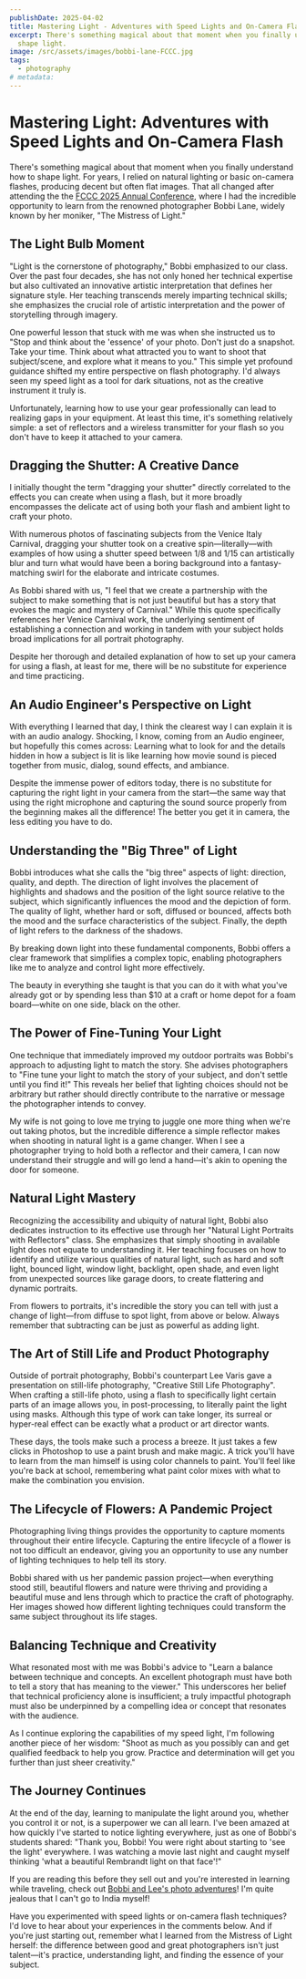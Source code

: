 ```yaml
---
publishDate: 2025-04-02
title: Mastering Light - Adventures with Speed Lights and On-Camera Flash
excerpt: There's something magical about that moment when you finally understand how to
  shape light.
image: /src/assets/images/bobbi-lane-FCCC.jpg
tags:
  - photography
# metadata:
---
```


# Mastering Light: Adventures with Speed Lights and On-Camera Flash

There's something magical about that moment when you finally understand how to
shape light. For years, I relied on natural lighting or basic on-camera flashes,
producing decent but often flat images. That all changed after attending the the
[FCCC 2025 Annual Conference](https://dpi-sig.org/Members/f3c25/mainpage.html),
where I had the incredible opportunity to learn from the renowned photographer
Bobbi Lane, widely known by her moniker, "The Mistress of Light."

## The Light Bulb Moment

"Light is the cornerstone of photography," Bobbi emphasized to our class. Over
the past four decades, she has not only honed her technical expertise but also
cultivated an innovative artistic interpretation that defines her signature
style. Her teaching transcends merely imparting technical skills; she emphasizes
the crucial role of artistic interpretation and the power of storytelling
through imagery.

One powerful lesson that stuck with me was when she instructed us to "Stop and
think about the 'essence' of your photo. Don't just do a snapshot. Take your
time. Think about what attracted you to want to shoot that subject/scene, and
explore what it means to you." This simple yet profound guidance shifted my
entire perspective on flash photography. I'd always seen my speed light as a
tool for dark situations, not as the creative instrument it truly is.

Unfortunately, learning how to use your gear professionally can lead to
realizing gaps in your equipment. At least this time, it's something relatively
simple: a set of reflectors and a wireless transmitter for your flash so you
don't have to keep it attached to your camera.

## Dragging the Shutter: A Creative Dance

I initially thought the term "dragging your shutter" directly correlated to the
effects you can create when using a flash, but it more broadly encompasses the
delicate act of using both your flash and ambient light to craft your photo.

With numerous photos of fascinating subjects from the Venice Italy Carnival,
dragging your shutter took on a creative spin—literally—with examples of how
using a shutter speed between 1/8 and 1/15 can artistically blur and turn what
would have been a boring background into a fantasy-matching swirl for the
elaborate and intricate costumes.

As Bobbi shared with us, "I feel that we create a partnership with the subject
to make something that is not just beautiful but has a story that evokes the
magic and mystery of Carnival." While this quote specifically references her
Venice Carnival work, the underlying sentiment of establishing a connection and
working in tandem with your subject holds broad implications for all portrait
photography.

Despite her thorough and detailed explanation of how to set up your camera for
using a flash, at least for me, there will be no substitute for experience and
time practicing.

## An Audio Engineer's Perspective on Light

With everything I learned that day, I think the clearest way I can explain it is
with an audio analogy. Shocking, I know, coming from an Audio engineer, but
hopefully this comes across: Learning what to look for and the details hidden in
how a subject is lit is like learning how movie sound is pieced together from
music, dialog, sound effects, and ambiance.

Despite the immense power of editors today, there is no substitute for capturing
the right light in your camera from the start—the same way that using the right
microphone and capturing the sound source properly from the beginning makes all
the difference! The better you get it in camera, the less editing you have to
do.

## Understanding the "Big Three" of Light

Bobbi introduces what she calls the "big three" aspects of light: direction,
quality, and depth. The direction of light involves the placement of highlights
and shadows and the position of the light source relative to the subject, which
significantly influences the mood and the depiction of form. The quality of
light, whether hard or soft, diffused or bounced, affects both the mood and the
surface characteristics of the subject. Finally, the depth of light refers to
the darkness of the shadows.

By breaking down light into these fundamental components, Bobbi offers a clear
framework that simplifies a complex topic, enabling photographers like me to
analyze and control light more effectively.

The beauty in everything she taught is that you can do it with what you've
already got or by spending less than $10 at a craft or home depot for a foam
board—white on one side, black on the other.

## The Power of Fine-Tuning Your Light

One technique that immediately improved my outdoor portraits was Bobbi's
approach to adjusting light to match the story. She advises photographers to
"Fine tune your light to match the story of your subject, and don't settle until
you find it!" This reveals her belief that lighting choices should not be
arbitrary but rather should directly contribute to the narrative or message the
photographer intends to convey.

My wife is not going to love me trying to juggle one more thing when we're out
taking photos, but the incredible difference a simple reflector makes when
shooting in natural light is a game changer. When I see a photographer trying to
hold both a reflector and their camera, I can now understand their struggle and
will go lend a hand—it's akin to opening the door for someone.

## Natural Light Mastery

Recognizing the accessibility and ubiquity of natural light, Bobbi also
dedicates instruction to its effective use through her "Natural Light Portraits
with Reflectors" class. She emphasizes that simply shooting in available light
does not equate to understanding it. Her teaching focuses on how to identify and
utilize various qualities of natural light, such as hard and soft light, bounced
light, window light, backlight, open shade, and even light from unexpected
sources like garage doors, to create flattering and dynamic portraits.

From flowers to portraits, it's incredible the story you can tell with just a
change of light—from diffuse to spot light, from above or below. Always remember
that subtracting can be just as powerful as adding light.

## The Art of Still Life and Product Photography

Outside of portrait photography, Bobbi's counterpart Lee Varis gave a
presentation on still-life photography, "Creative Still Life Photography". When
crafting a still-life photo, using a flash to specifically light certain parts
of an image allows you, in post-processing, to literally paint the light using
masks. Although this type of work can take longer, its surreal or hyper-real
effect can be exactly what a product or art director wants.

These days, the tools make such a process a breeze. It just takes a few clicks
in Photoshop to use a paint brush and make magic. A trick you'll have to learn
from the man himself is using color channels to paint. You'll feel like you're
back at school, remembering what paint color mixes with what to make the
combination you envision.

## The Lifecycle of Flowers: A Pandemic Project

Photographing living things provides the opportunity to capture moments
throughout their entire lifecycle. Capturing the entire lifecycle of a flower is
not too difficult an endeavor, giving you an opportunity to use any number of
lighting techniques to help tell its story.

Bobbi shared with us her pandemic passion project—when everything stood still,
beautiful flowers and nature were thriving and providing a beautiful muse and
lens through which to practice the craft of photography. Her images showed how
different lighting techniques could transform the same subject throughout its
life stages.

## Balancing Technique and Creativity

What resonated most with me was Bobbi's advice to "Learn a balance between
technique and concepts. An excellent photograph must have both to tell a story
that has meaning to the viewer." This underscores her belief that technical
proficiency alone is insufficient; a truly impactful photograph must also be
underpinned by a compelling idea or concept that resonates with the audience.

As I continue exploring the capabilities of my speed light, I'm following
another piece of her wisdom: "Shoot as much as you possibly can and get
qualified feedback to help you grow. Practice and determination will get you
further than just sheer creativity."

## The Journey Continues

At the end of the day, learning to manipulate the light around you, whether you
control it or not, is a superpower we can all learn. I've been amazed at how
quickly I've started to notice lighting everywhere, just as one of Bobbi's
students shared: "Thank you, Bobbi! You were right about starting to 'see the
light' everywhere. I was watching a movie last night and caught myself thinking
'what a beautiful Rembrandt light on that face'!"

If you are reading this before they sell out and you're interested in learning
while traveling, check out
[Bobbi and Lee's photo adventures](https://bobbiandleesphotoadventures.com/)!
I'm quite jealous that I can't go to India myself!

Have you experimented with speed lights or on-camera flash techniques? I'd love
to hear about your experiences in the comments below. And if you're just
starting out, remember what I learned from the Mistress of Light herself: the
difference between good and great photographers isn't just talent—it's practice,
understanding light, and finding the essence of your subject.
